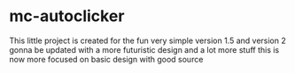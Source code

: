 # mc-autoclicker
This little project is created for the fun very simple version 1.5 and version 2 gonna be updated with a more futuristic design 
and a lot more stuff this is now more focused on basic design with good source
